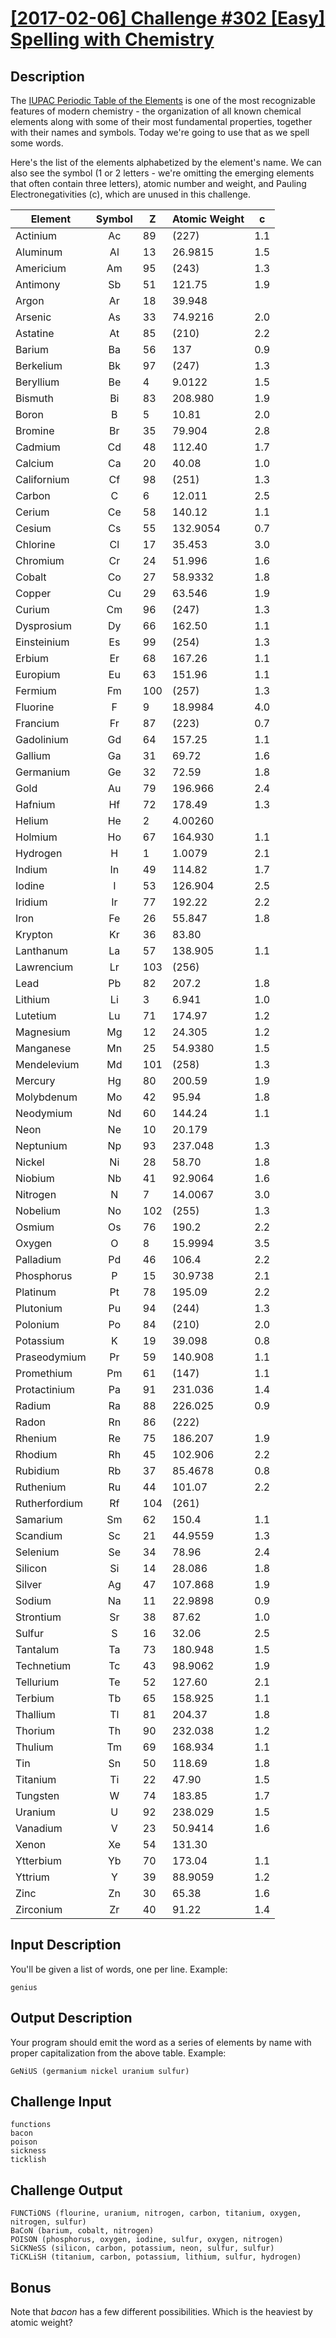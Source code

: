 # [[2017-02-06] Challenge #302 [Easy] Spelling with Chemistry](https://www.reddit.com/r/dailyprogrammer/comments/5seexn/20170206_challenge_302_easy_spelling_with/)

## Description

The [IUPAC Periodic Table of the Elements](https://iupac.org/what-we-do/periodic-table-of-elements/)
is one of the most recognizable features of modern chemistry - the organization
of all known chemical elements along with some of their most fundamental
properties, together with their names and symbols. Today we're going to use
that as we spell some words.

Here's the list of the elements alphabetized by the element's name. We can also
see the symbol (1 or 2 letters - we're omitting the emerging elements that
often contain three letters), atomic number and weight, and Pauling
Electronegativities (c), which are unused in this challenge.

|    Element    | Symbol |  Z  | Atomic Weight |  c  |
| ------------- | :----: | --- | ------------- | --- |
| Actinium      |   Ac   |  89 |    (227)      | 1.1 |
| Aluminum      |   Al   |  13 |    26.9815    | 1.5 |
| Americium     |   Am   |  95 |    (243)      | 1.3 |
| Antimony      |   Sb   |  51 |    121.75     | 1.9 |
| Argon         |   Ar   |  18 |    39.948     |     |
| Arsenic       |   As   |  33 |    74.9216    | 2.0 |
| Astatine      |   At   |  85 |    (210)      | 2.2 |
| Barium        |   Ba   |  56 |    137        | 0.9 |
| Berkelium     |   Bk   |  97 |    (247)      | 1.3 |
| Beryllium     |   Be   |   4 |    9.0122     | 1.5 |
| Bismuth       |   Bi   |  83 |    208.980    | 1.9 |
| Boron         |   B    |   5 |    10.81      | 2.0 |
| Bromine       |   Br   |  35 |    79.904     | 2.8 |
| Cadmium       |   Cd   |  48 |    112.40     | 1.7 |
| Calcium       |   Ca   |  20 |    40.08      | 1.0 |
| Californium   |   Cf   |  98 |    (251)      | 1.3 |
| Carbon        |   C    |   6 |    12.011     | 2.5 |
| Cerium        |   Ce   |  58 |    140.12     | 1.1 |
| Cesium        |   Cs   |  55 |    132.9054   | 0.7 |
| Chlorine      |   Cl   |  17 |    35.453     | 3.0 |
| Chromium      |   Cr   |  24 |    51.996     | 1.6 |
| Cobalt        |   Co   |  27 |    58.9332    | 1.8 |
| Copper        |   Cu   |  29 |    63.546     | 1.9 |
| Curium        |   Cm   |  96 |    (247)      | 1.3 |
| Dysprosium    |   Dy   |  66 |    162.50     | 1.1 |
| Einsteinium   |   Es   |  99 |    (254)      | 1.3 |
| Erbium        |   Er   |  68 |    167.26     | 1.1 |
| Europium      |   Eu   |  63 |    151.96     | 1.1 |
| Fermium       |   Fm   | 100 |    (257)      | 1.3 |
| Fluorine      |   F    |   9 |    18.9984    | 4.0 |
| Francium      |   Fr   |  87 |    (223)      | 0.7 |
| Gadolinium    |   Gd   |  64 |    157.25     | 1.1 |
| Gallium       |   Ga   |  31 |    69.72      | 1.6 |
| Germanium     |   Ge   |  32 |    72.59      | 1.8 |
| Gold          |   Au   |  79 |    196.966    | 2.4 |
| Hafnium       |   Hf   |  72 |    178.49     | 1.3 |
| Helium        |   He   |   2 |    4.00260    |     |
| Holmium       |   Ho   |  67 |    164.930    | 1.1 |
| Hydrogen      |   H    |   1 |    1.0079     | 2.1 |
| Indium        |   In   |  49 |    114.82     | 1.7 |
| Iodine        |   I    |  53 |    126.904    | 2.5 |
| Iridium       |   Ir   |  77 |    192.22     | 2.2 |
| Iron          |   Fe   |  26 |    55.847     | 1.8 |
| Krypton       |   Kr   |  36 |    83.80      |     |
| Lanthanum     |   La   |  57 |    138.905    | 1.1 |
| Lawrencium    |   Lr   | 103 |    (256)      |     |
| Lead          |   Pb   |  82 |    207.2      | 1.8 |
| Lithium       |   Li   |   3 |    6.941      | 1.0 |
| Lutetium      |   Lu   |  71 |    174.97     | 1.2 |
| Magnesium     |   Mg   |  12 |    24.305     | 1.2 |
| Manganese     |   Mn   |  25 |    54.9380    | 1.5 |
| Mendelevium   |   Md   | 101 |    (258)      | 1.3 |
| Mercury       |   Hg   |  80 |    200.59     | 1.9 |
| Molybdenum    |   Mo   |  42 |    95.94      | 1.8 |
| Neodymium     |   Nd   |  60 |    144.24     | 1.1 |
| Neon          |   Ne   |  10 |    20.179     |     |
| Neptunium     |   Np   |  93 |    237.048    | 1.3 |
| Nickel        |   Ni   |  28 |    58.70      | 1.8 |
| Niobium       |   Nb   |  41 |    92.9064    | 1.6 |
| Nitrogen      |   N    |   7 |    14.0067    | 3.0 |
| Nobelium      |   No   | 102 |    (255)      | 1.3 |
| Osmium        |   Os   |  76 |    190.2      | 2.2 |
| Oxygen        |   O    |   8 |    15.9994    | 3.5 |
| Palladium     |   Pd   |  46 |    106.4      | 2.2 |
| Phosphorus    |   P    |  15 |    30.9738    | 2.1 |
| Platinum      |   Pt   |  78 |    195.09     | 2.2 |
| Plutonium     |   Pu   |  94 |    (244)      | 1.3 |
| Polonium      |   Po   |  84 |    (210)      | 2.0 |
| Potassium     |   K    |  19 |    39.098     | 0.8 |
| Praseodymium  |   Pr   |  59 |    140.908    | 1.1 |
| Promethium    |   Pm   |  61 |    (147)      | 1.1 |
| Protactinium  |   Pa   |  91 |    231.036    | 1.4 |
| Radium        |   Ra   |  88 |    226.025    | 0.9 |
| Radon         |   Rn   |  86 |    (222)      |     |
| Rhenium       |   Re   |  75 |    186.207    | 1.9 |
| Rhodium       |   Rh   |  45 |    102.906    | 2.2 |
| Rubidium      |   Rb   |  37 |    85.4678    | 0.8 |
| Ruthenium     |   Ru   |  44 |    101.07     | 2.2 |
| Rutherfordium |   Rf   | 104 |    (261)      |     |
| Samarium      |   Sm   |  62 |    150.4      | 1.1 |
| Scandium      |   Sc   |  21 |    44.9559    | 1.3 |
| Selenium      |   Se   |  34 |    78.96      | 2.4 |
| Silicon       |   Si   |  14 |    28.086     | 1.8 |
| Silver        |   Ag   |  47 |    107.868    | 1.9 |
| Sodium        |   Na   |  11 |    22.9898    | 0.9 |
| Strontium     |   Sr   |  38 |    87.62      | 1.0 |
| Sulfur        |   S    |  16 |    32.06      | 2.5 |
| Tantalum      |   Ta   |  73 |    180.948    | 1.5 |
| Technetium    |   Tc   |  43 |    98.9062    | 1.9 |
| Tellurium     |   Te   |  52 |    127.60     | 2.1 |
| Terbium       |   Tb   |  65 |    158.925    | 1.1 |
| Thallium      |   Tl   |  81 |    204.37     | 1.8 |
| Thorium       |   Th   |  90 |    232.038    | 1.2 |
| Thulium       |   Tm   |  69 |    168.934    | 1.1 |
| Tin           |   Sn   |  50 |    118.69     | 1.8 |
| Titanium      |   Ti   |  22 |    47.90      | 1.5 |
| Tungsten      |   W    |  74 |    183.85     | 1.7 |
| Uranium       |   U    |  92 |    238.029    | 1.5 |
| Vanadium      |   V    |  23 |    50.9414    | 1.6 |
| Xenon         |   Xe   |  54 |    131.30     |     |
| Ytterbium     |   Yb   |  70 |    173.04     | 1.1 |
| Yttrium       |   Y    |  39 |    88.9059    | 1.2 |
| Zinc          |   Zn   |  30 |    65.38      | 1.6 |
| Zirconium     |   Zr   |  40 |    91.22      | 1.4 |

## Input Description

You'll be given a list of words, one per line. Example:

    genius

## Output Description

Your program should emit the word as a series of elements by name with proper
capitalization from the above table. Example:

    GeNiUS (germanium nickel uranium sulfur)

## Challenge Input

    functions
    bacon
    poison
    sickness
    ticklish 

## Challenge Output

    FUNCTiONS (flourine, uranium, nitrogen, carbon, titanium, oxygen, nitrogen, sulfur)
    BaCoN (barium, cobalt, nitrogen)
    POISON (phosphorus, oxygen, iodine, sulfur, oxygen, nitrogen)
    SiCKNeSS (silicon, carbon, potassium, neon, sulfur, sulfur)
    TiCKLiSH (titanium, carbon, potassium, lithium, sulfur, hydrogen)

## Bonus

Note that *bacon* has a few different possibilities. Which is the heaviest by
atomic weight?
